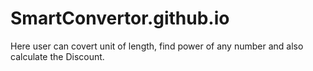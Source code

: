 # SmartConvertor.github.io
Here user can covert unit of length, find power of any number and also calculate the Discount.

